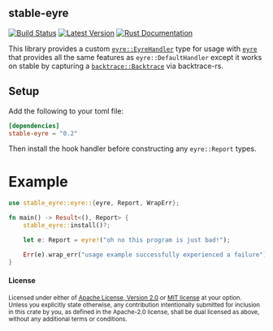 ## stable-eyre

[![Build Status][actions-badge]][actions-url]
[![Latest Version][version-badge]][version-url]
[![Rust Documentation][docs-badge]][docs-url]

[actions-badge]: https://github.com/yaahc/stable-eyre/workflows/Continuous%20integration/badge.svg
[actions-url]: https://github.com/yaahc/stable-eyre/actions?query=workflow%3A%22Continuous+integration%22
[version-badge]: https://img.shields.io/crates/v/stable-eyre.svg
[version-url]: https://crates.io/crates/stable-eyre
[docs-badge]: https://img.shields.io/badge/docs-latest-blue.svg
[docs-url]: https://docs.rs/stable-eyre

This library provides a custom [`eyre::EyreHandler`] type for usage with [`eyre`] that provides
all the same features as `eyre::DefaultHandler` except it works on stable by capturing a
[`backtrace::Backtrace`] via backtrace-rs.

## Setup

Add the following to your toml file:

```toml
[dependencies]
stable-eyre = "0.2"
```

Then install the hook handler before constructing any `eyre::Report` types.

# Example

```rust
use stable_eyre::eyre::{eyre, Report, WrapErr};

fn main() -> Result<(), Report> {
    stable_eyre::install()?;

    let e: Report = eyre!("oh no this program is just bad!");

    Err(e).wrap_err("usage example successfully experienced a failure")
}
```

[`eyre::EyreHandler`]: https://docs.rs/eyre/*/eyre/trait.EyreHandler.html
[`eyre`]: https://docs.rs/eyre
[`backtrace::Backtrace`]: https://docs.rs/backtrace/*/backtrace/struct.Backtrace.html

#### License

<sup>
Licensed under either of <a href="LICENSE-APACHE">Apache License, Version
2.0</a> or <a href="LICENSE-MIT">MIT license</a> at your option.
</sup>

<br>

<sub>
Unless you explicitly state otherwise, any contribution intentionally submitted
for inclusion in this crate by you, as defined in the Apache-2.0 license, shall
be dual licensed as above, without any additional terms or conditions.
</sub>
